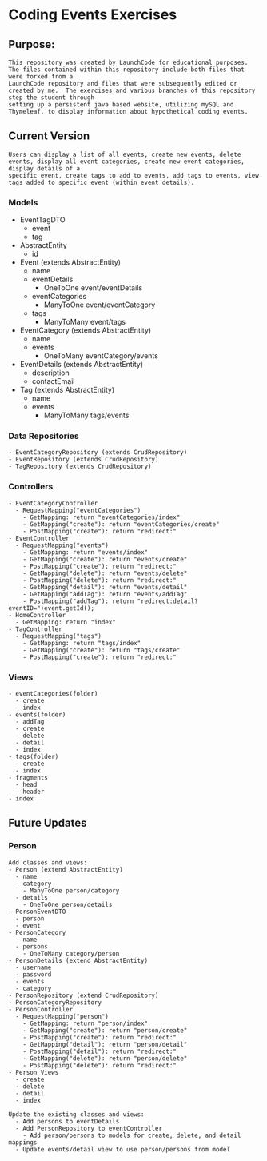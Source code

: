 # Coding Events Exercises
  ## Purpose:
    This repository was created by LaunchCode for educational purposes. The files contained within this repository include both files that were forked from a
    LaunchCode repository and files that were subsequently edited or created by me.  The exercises and various branches of this repository step the student through
    setting up a persistent java based website, utilizing mySQL and Thymeleaf, to display information about hypothetical coding events.

  ## Current Version
    Users can display a list of all events, create new events, delete events, display all event categories, create new event categories, display details of a
    specific event, create tags to add to events, add tags to events, view tags added to specific event (within event details).

  ### Models
  - EventTagDTO
    - event
    - tag
  - AbstractEntity
    - id
  - Event (extends AbstractEntity)
    - name
    - eventDetails
      - OneToOne event/eventDetails
    - eventCategories
      - ManyToOne event/eventCategory
    - tags
      - ManyToMany event/tags
  - EventCategory (extends AbstractEntity)
    - name
    - events
      - OneToMany eventCategory/events
  - EventDetails (extends AbstractEntity)
    - description
    - contactEmail
  - Tag (extends AbstractEntity)
    - name
    - events
      - ManyToMany tags/events

  ### Data Repositories
    - EventCategoryRepository (extends CrudRepository)
    - EventRepository (extends CrudRepository)
    - TagRepository (extends CrudRepository)

  ###   Controllers
    - EventCategoryController
      - RequestMapping("eventCategories")
        - GetMapping: return "eventCategories/index"
        - GetMapping("create"): return "eventCategories/create"
        - PostMapping("create"): return "redirect:"
    - EventController
      - RequestMapping("events")
        - GetMapping: return "events/index"
        - GetMapping("create"): return "events/create"
        - PostMapping("create"): return "redirect:"
        - GetMapping("delete"): return "events/delete"
        - PostMapping("delete"): return "redirect:"
        - GetMapping("detail"): return "events/detail"
        - GetMapping("addTag"): return "events/addTag"
        - PostMapping("addTag"): return "redirect:detail?eventID="+event.getId();
    - HomeController
      - GetMapping: return "index"
    - TagController
      - RequestMapping("tags")
        - GetMapping: return "tags/index"
        - GetMapping("create"): return "tags/create"
        - PostMapping("create"): return "redirect:"
        
  ### Views
    - eventCategories(folder)
      - create
      - index
    - events(folder)
      - addTag
      - create
      - delete
      - detail
      - index
    - tags(folder)
      - create
      - index
    - fragments
      - head
      - header
    - index

## Future Updates
  ### Person
    Add classes and views:
    - Person (extend AbstractEntity)
      - name
      - category
        - ManyToOne person/category
      - details
        - OneToOne person/details
    - PersonEventDTO
      - person
      - event
    - PersonCategory
      - name
      - persons
        - OneToMany category/person
    - PersonDetails (extend AbstractEntity)
      - username
      - password
      - events
      - category
    - PersonRepository (extend CrudRepository)
    - PersonCategoryRepository
    - PersonController
      - RequestMapping("person")
        - GetMapping: return "person/index"
        - GetMapping("create"): return "person/create"
        - PostMapping("create"): return "redirect:"
        - GetMapping("detail"): return "person/detail"
        - PostMapping("detail"): return "redirect:"
        - GetMapping("delete"): return "person/delete"
        - PostMapping("delete"): return "redirect:"
    - Person Views
      - create
      - delete
      - detail
      - index
    
    Update the existing classes and views:
      - Add persons to eventDetails
      - Add PersonRepository to eventController
        - Add person/persons to models for create, delete, and detail mappings
      - Update events/detail view to use person/persons from model
      
    
    
